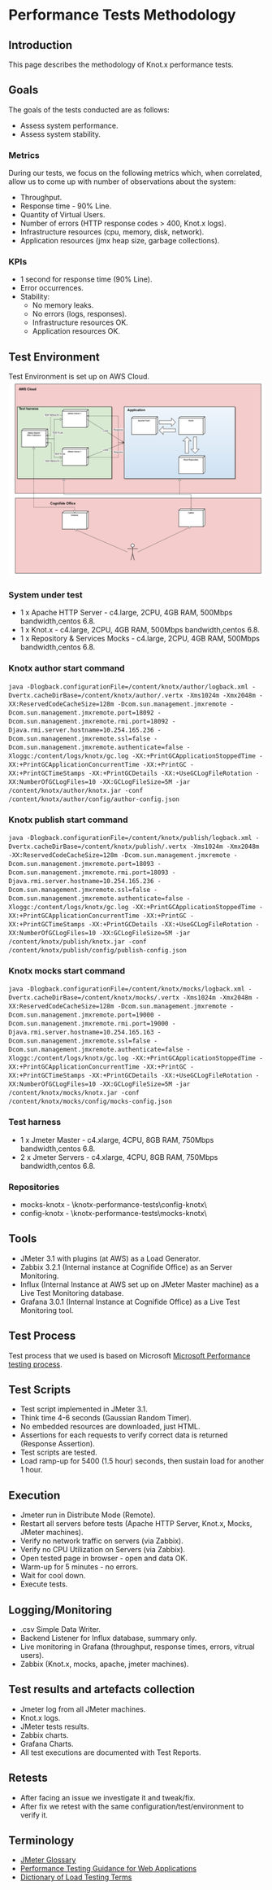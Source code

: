 # Performance Tests Methodology

## Introduction
This page describes the methodology of Knot.x performance tests.

## Goals
The goals of the tests conducted are as follows:
* Assess system performance.
* Assess system stability.

### Metrics
During our tests, we focus on the following metrics which, when correlated, allow us to come up with number of observations about the system:
* Throughput.
* Response time - 90% Line.
* Quantity of Virtual Users.
* Number of errors (HTTP response codes > 400, Knot.x logs).
* Infrastructure resources (cpu, memory, disk, network).
* Application resources (jmx heap size, garbage collections).

### KPIs
* 1 second for response time (90% Line).
* Error occurrences.
* Stability:
    * No memory leaks.
    * No errors (logs, responses).
    * Infrastructure resources OK.
    * Application resources OK.
	
## Test Environment
Test Environment is set up on AWS Cloud.
![Test environment](assets/knotx-test-environment.png)

### System under test
* 1 x Apache HTTP Server - c4.large, 2CPU, 4GB RAM, 500Mbps bandwidth,centos 6.8.
* 1 x Knot.x - c4.large, 2CPU, 4GB RAM, 500Mbps bandwidth,centos 6.8.
* 1 x Repository & Services Mocks - c4.large, 2CPU, 4GB RAM, 500Mbps bandwidth,centos 6.8.


### Knotx author start command
`java -Dlogback.configurationFile=/content/knotx/author/logback.xml -Dvertx.cacheDirBase=/content/knotx/author/.vertx -Xms1024m -Xmx2048m -XX:ReservedCodeCacheSize=128m -Dcom.sun.management.jmxremote -Dcom.sun.management.jmxremote.port=18092 -Dcom.sun.management.jmxremote.rmi.port=18092 -Djava.rmi.server.hostname=10.254.165.236 -Dcom.sun.management.jmxremote.ssl=false -Dcom.sun.management.jmxremote.authenticate=false -Xloggc:/content/logs/knotx/gc.log -XX:+PrintGCApplicationStoppedTime -XX:+PrintGCApplicationConcurrentTime -XX:+PrintGC -XX:+PrintGCTimeStamps -XX:+PrintGCDetails -XX:+UseGCLogFileRotation -XX:NumberOfGCLogFiles=10 -XX:GCLogFileSize=5M -jar /content/knotx/author/knotx.jar -conf /content/knotx/author/config/author-config.json`

### Knotx publish start command
`java -Dlogback.configurationFile=/content/knotx/publish/logback.xml -Dvertx.cacheDirBase=/content/knotx/publish/.vertx -Xms1024m -Xmx2048m -XX:ReservedCodeCacheSize=128m -Dcom.sun.management.jmxremote -Dcom.sun.management.jmxremote.port=18093 -Dcom.sun.management.jmxremote.rmi.port=18093 -Djava.rmi.server.hostname=10.254.165.236 -Dcom.sun.management.jmxremote.ssl=false -Dcom.sun.management.jmxremote.authenticate=false -Xloggc:/content/logs/knotx/gc.log -XX:+PrintGCApplicationStoppedTime -XX:+PrintGCApplicationConcurrentTime -XX:+PrintGC -XX:+PrintGCTimeStamps -XX:+PrintGCDetails -XX:+UseGCLogFileRotation -XX:NumberOfGCLogFiles=10 -XX:GCLogFileSize=5M -jar /content/knotx/publish/knotx.jar -conf /content/knotx/publish/config/publish-config.json`

### Knotx mocks start command
`java -Dlogback.configurationFile=/content/knotx/mocks/logback.xml -Dvertx.cacheDirBase=/content/knotx/mocks/.vertx -Xms1024m -Xmx2048m -XX:ReservedCodeCacheSize=128m -Dcom.sun.management.jmxremote -Dcom.sun.management.jmxremote.port=19000 -Dcom.sun.management.jmxremote.rmi.port=19000 -Djava.rmi.server.hostname=10.254.165.163 -Dcom.sun.management.jmxremote.ssl=false -Dcom.sun.management.jmxremote.authenticate=false -Xloggc:/content/logs/knotx/gc.log -XX:+PrintGCApplicationStoppedTime -XX:+PrintGCApplicationConcurrentTime -XX:+PrintGC -XX:+PrintGCTimeStamps -XX:+PrintGCDetails -XX:+UseGCLogFileRotation -XX:NumberOfGCLogFiles=10 -XX:GCLogFileSize=5M -jar /content/knotx/mocks/knotx.jar -conf /content/knotx/mocks/config/mocks-config.json`

### Test harness
* 1 x Jmeter Master - c4.xlarge, 4CPU, 8GB RAM, 750Mbps bandwidth,centos 6.8.
* 2 x Jmeter Servers - c4.xlarge, 4CPU, 8GB RAM, 750Mbps bandwidth,centos 6.8.

### Repositories
* mocks-knotx - \knotx-performance-tests\config-knotx\
* config-knotx - \knotx-performance-tests\mocks-knotx\

## Tools
* JMeter 3.1 with plugins (at AWS) as a Load Generator.
* Zabbix 3.2.1 (Internal instance at Cognifide Office) as an Server Monitoring.
* Influx (Internal Instance at AWS set up on JMeter Master machine) as a Live Test Monitoring database.
* Grafana 3.0.1 (Internal Instance at Cognifide Office) as a Live Test Monitoring tool.

## Test Process
Test process that we used is based on Microsoft [Microsoft Performance testing process](https://msdn.microsoft.com/en-us/library/bb924376.aspx).

## Test Scripts
* Test script implemented in JMeter 3.1.
* Think time 4-6 seconds (Gaussian Random Timer).
* No embedded resources are downloaded, just HTML.
* Assertions for each requests to verify correct data is returned (Response Assertion).
* Test scripts are tested.
* Load ramp-up for 5400 (1.5 hour)  seconds, then sustain load for another 1 hour.

## Execution
* Jmeter run in Distribute Mode (Remote).
* Restart all servers before tests (Apache HTTP Server, Knot.x, Mocks, JMeter machines).
* Verify no network traffic on servers (via Zabbix).
* Verify no CPU Utilization on Servers (via Zabbix).
* Open tested page in browser - open and data OK.
* Warm-up for 5 minutes - no errors.
* Wait for cool down.
* Execute tests.

## Logging/Monitoring
* .csv Simple Data Writer.
* Backend Listener for Influx database, summary only.
* Live monitoring in Grafana (throughput, response times, errors, vitrual users).
* Zabbix (Knot.x, mocks, apache, jmeter machines).

## Test results and artefacts collection
* Jmeter log from all JMeter machines.
* Knot.x logs.
* JMeter tests results.
* Zabbix charts.
* Grafana Charts.
* All test executions are documented with Test Reports.

## Retests
* After facing an issue we investigate it and tweak/fix.
* After fix we retest with the same configuration/test/environment to verify it.

## Terminology
* [JMeter Glossary](https://jmeter.apache.org/usermanual/glossary.html)
* [Performance Testing Guidance for Web Applications](https://msdn.microsoft.com/en-us/library/bb924356.aspx)
* [Dictionary of Load Testing Terms](http://www.webperformance.com/library/dictionary.html)





